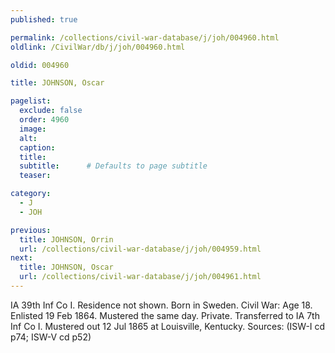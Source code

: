 ```yaml
---
published: true

permalink: /collections/civil-war-database/j/joh/004960.html
oldlink: /CivilWar/db/j/joh/004960.html

oldid: 004960

title: JOHNSON, Oscar

pagelist:
  exclude: false
  order: 4960
  image: 
  alt:
  caption:
  title:
  subtitle:      # Defaults to page subtitle
  teaser:

category: 
  - J 
  - JOH

previous:
  title: JOHNSON, Orrin
  url: /collections/civil-war-database/j/joh/004959.html  
next:
  title: JOHNSON, Oscar
  url: /collections/civil-war-database/j/joh/004961.html   
---
```

IA 39th Inf Co I. Residence not shown. Born in Sweden. Civil War: Age 18. Enlisted 19 Feb 1864. Mustered the same day. Private. Transferred to IA 7th Inf Co I. Mustered out 12 Jul 1865 at Louisville, Kentucky. Sources: (ISW-I cd p74; ISW-V cd p52)